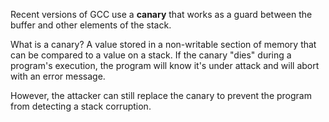 Recent versions of GCC use a **canary** that works as a guard between the buffer and other elements of the stack.

What is a canary? A value stored in a non-writable section of memory that can be compared to a value on a stack. If the canary "dies" during a program's execution, the program will know it's under attack and will abort with an error message.

However, the attacker can still replace the canary to prevent the program from detecting a stack corruption.

